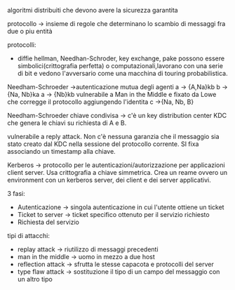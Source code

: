 algoritmi distribuiti che devono avere la sicurezza garantita

protocollo -> insieme di regole che determinano lo scambio di messaggi fra due o piu entità

protocolli:
- diffie hellman, Needhan-Schroder, key exchange, pake
possono essere simbolici(crittografia perfetta)
o computazionali,lavorano con una serie di bit e vedono l'avversario come una macchina di touring probabilistica.

Needham-Schroeder ->autenticazione mutua degli agenti
	a -> {A,Na}kb
	b -> {Na, Nb}ka
	a -> {Nb}kb
vulnerabile a Man in the Middle e fixato da Lowe che corregge il protocollo aggiungendo l'identita
	c ->{Na, Nb, B}

Needham-Schroeder chiave condivisa -> c'è un key distribution center KDC che genera le chiavi su richiesta di A e B.

vulnerabile a reply attack. Non c'è nessuna garanzia che il messaggio sia stato creato dal KDC nella sessione del protocollo corrente. SI fixa associando un timestamp alla chiave.

Kerberos -> protocollo per le autenticazioni/autorizzazione per applicazioni client server. Usa crittografia a chiave simmetrica. Crea un reame ovvero un environment con un kerberos server, dei client e dei server applicativi.

3 fasi:
- Autenticazione -> singola autenticazione in cui l'utente ottiene un ticket
- Ticket to server -> ticket specifico ottenuto per il servizio richiesto
- Richiesta del servizio

tipi di attacchi:
- replay attack -> riutilizzo di messaggi precedenti 
- man in the middle -> uomo in mezzo a due host
- reflection attack -> sfrutta le stesse capacota e protocolli del server
- type flaw attack -> sostituzione il tipo di un campo del messaggio con un altro tipo

